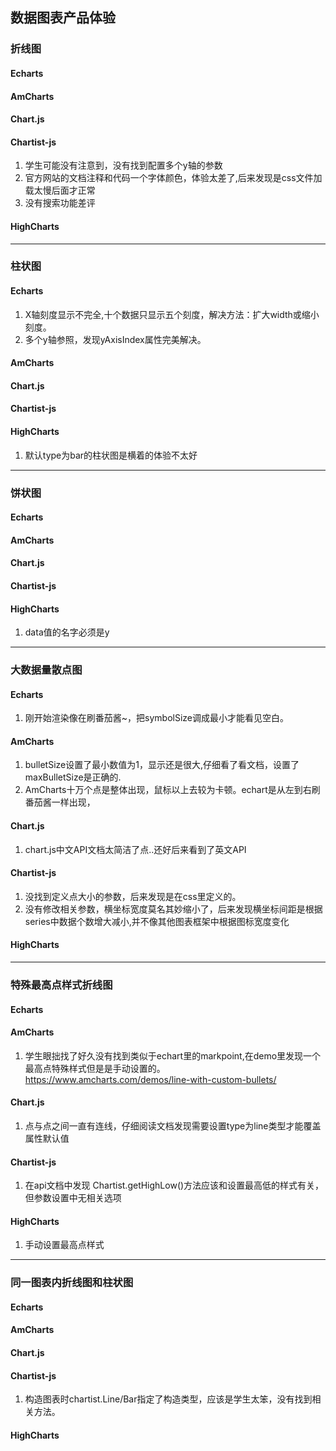## 数据图表产品体验

### 折线图
#### Echarts
#### AmCharts
#### Chart.js
#### Chartist-js
1. 学生可能没有注意到，没有找到配置多个y轴的参数
2. 官方网站的文档注释和代码一个字体颜色，体验太差了,后来发现是css文件加载太慢后面才正常
3. 没有搜索功能差评
#### HighCharts

***
### 柱状图
#### Echarts
1. X轴刻度显示不完全,十个数据只显示五个刻度，解决方法：扩大width或缩小刻度。
2. 多个y轴参照，发现yAxisIndex属性完美解决。
#### AmCharts
#### Chart.js
#### Chartist-js
#### HighCharts
1. 默认type为bar的柱状图是横着的体验不太好
***
### 饼状图
#### Echarts
#### AmCharts
#### Chart.js
#### Chartist-js
#### HighCharts
1. data值的名字必须是y
***
### 大数据量散点图
#### Echarts
1. 刚开始渲染像在刷番茄酱~，把symbolSize调成最小才能看见空白。
#### AmCharts
1. bulletSize设置了最小数值为1，显示还是很大,仔细看了看文档，设置了maxBulletSize是正确的.
2. AmCharts十万个点是整体出现，鼠标以上去较为卡顿。echart是从左到右刷番茄酱一样出现，
#### Chart.js
1. chart.js中文API文档太简洁了点..还好后来看到了英文API
#### Chartist-js
1. 没找到定义点大小的参数，后来发现是在css里定义的。
2. 没有修改相关参数，横坐标宽度莫名其妙缩小了，后来发现横坐标间距是根据series中数据个数增大减小,并不像其他图表框架中根据图标宽度变化
#### HighCharts
***
### 特殊最高点样式折线图
#### Echarts
#### AmCharts
1. 学生眼拙找了好久没有找到类似于echart里的markpoint,在demo里发现一个最高点特殊样式但是是手动设置的。
https://www.amcharts.com/demos/line-with-custom-bullets/
#### Chart.js
1. 点与点之间一直有连线，仔细阅读文档发现需要设置type为line类型才能覆盖属性默认值
#### Chartist-js
1. 在api文档中发现 Chartist.getHighLow()方法应该和设置最高低的样式有关，但参数设置中无相关选项
#### HighCharts
1. 手动设置最高点样式
***
### 同一图表内折线图和柱状图
#### Echarts
#### AmCharts
#### Chart.js
#### Chartist-js
1. 构造图表时chartist.Line/Bar指定了构造类型，应该是学生太笨，没有找到相关方法。
#### HighCharts
